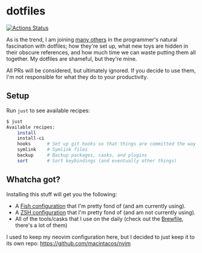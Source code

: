 # dotfiles

[![Actions Status](https://github.com/macintacos/dotfiles/workflows/CI/badge.svg)](https://github.com/macintacos/dotfiles/actions)

As is the trend, I am joining [many others](https://dotfiles.github.io/) in the programmer's natural fascination with dotfiles; how they're set up, what new toys are hidden in their obscure references, and how much time we can waste putting them all together. My dotfiles are shameful, but they're mine.

All PRs will be considered, but ultimately ignored. If you decide to use them, I'm not responsible for what they do to your productivity.

## Setup

Run `just` to see available recipes:

```bash
$ just
Available recipes:
    install
    install-ci
    hooks      # Set up git hooks so that things are committed the way we want
    symlink    # Symlink files
    backup     # Backup packages, casks, and plugins
    sort       # Sort keybindings (and eventually other things)
```

## Whatcha got?

Installing this stuff will get you the following:

- A [Fish configuration](./shell/zsh/README.md) that I'm pretty fond of (and am currently using).
- A [ZSH configuration](./shell/zsh/README.md) that I'm pretty fond of (and am not currently using).
- All of the tools/casks that I use on the daily (check out the [Brewfile](./backup/Brewfile), there's a lot of them)

I used to keep my neovim configuration here, but I decided to just keep it to its own repo: https://github.com/macintacos/nvim
